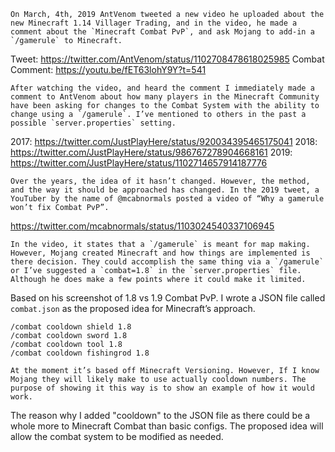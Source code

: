 	On March, 4th, 2019 AntVenom tweeted a new video he uploaded about the new Minecraft 1.14 Villager Trading, and in the video, he made a comment about the `Minecraft Combat PvP`, and ask Mojang to add-in a `/gamerule` to Minecraft.

Tweet: https://twitter.com/AntVenom/status/1102708478618025985
Combat Comment: https://youtu.be/fET63lohY9Y?t=541

	After watching the video, and heard the comment I immediately made a comment to AntVenom about how many players in the Minecraft Community have been asking for changes to the Combat System with the ability to change using a `/gamerule`. I’ve mentioned to others in the past a possible `server.properties` setting.

2017: https://twitter.com/JustPlayHere/status/920034395465175041
2018: https://twitter.com/JustPlayHere/status/986767278904668161
2019: https://twitter.com/JustPlayHere/status/1102714657914187776

	Over the years, the idea of it hasn’t changed. However, the method, and the way it should be approached has changed. In the 2019 tweet, a YouTuber by the name of @mcabnormals posted a video of “Why a gamerule won’t fix Combat PvP”.

https://twitter.com/mcabnormals/status/1103024540337106945

	In the video, it states that a `/gamerule` is meant for map making. However, Mojang created Minecraft and how things are implemented is there decision. They could accomplish the same thing via a `/gamerule` or I’ve suggested a `combat=1.8` in the `server.properties` file. Although he does make a few points where it could make it limited.

Based on his screenshot of 1.8 vs 1.9 Combat PvP. I wrote a JSON file called `combat.json` as the proposed idea for Minecraft’s approach.

```
/combat cooldown shield 1.8
/combat cooldown sword 1.8
/combat cooldown tool 1.8
/combat cooldown fishingrod 1.8
```

	At the moment it’s based off Minecraft Versioning. However, If I know Mojang they will likely make to use actually cooldown numbers. The purpose of showing it this way is to show an example of how it would work.

The reason why I added "cooldown" to the JSON file as there could be a whole more to Minecraft Combat than basic configs. The proposed idea will allow the combat system to be modified as needed.
